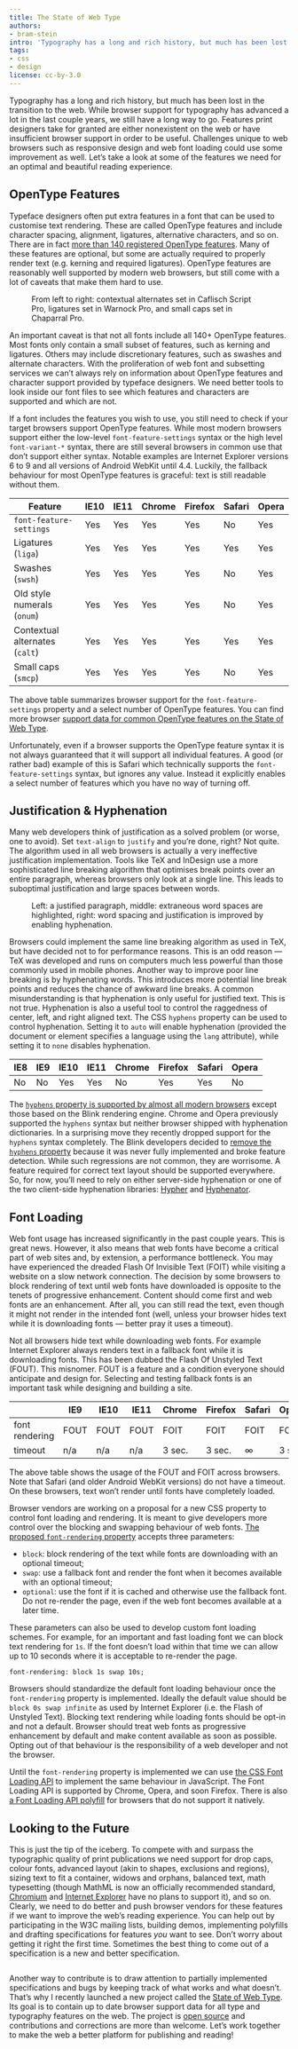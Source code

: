 ```yaml
---
title: The State of Web Type
authors:
- bram-stein
intro: 'Typography has a long and rich history, but much has been lost in the transition to the web. Let’s take a look at some of the features we need for an optimal and beautiful reading experience.'
tags:
- css
- design
license: cc-by-3.0
---
```


Typography has a long and rich history, but much has been lost in the transition to the web. While browser support for typography has advanced a lot in the last couple years, we still have a long way to go. Features print designers take for granted are either nonexistent on the web or have insufficient browser support in order to be useful. Challenges unique to web browsers such as responsive design and web font loading could use some improvement as well. Let’s take a look at some of the features we need for an optimal and beautiful reading experience.

## OpenType Features

Typeface designers often put extra features in a font that can be used to customise text rendering. These are called OpenType features and include character spacing, alignment, ligatures, alternative characters, and so on. There are in fact [more than 140 registered OpenType features](https://www.microsoft.com/typography/otspec/featurelist.htm). Many of these features are optional, but some are actually required to properly render text (e.g. kerning and required ligatures). OpenType features are reasonably well supported by modern web browsers, but still come with a lot of caveats that make them hard to use.

<figure class="figure">
	<img src="{{ page.id }}/figure-2.png" alt="" class="figure__media">
	<figcaption class="figure__caption">From left to right: contextual alternates set in Caflisch Script Pro, ligatures set in Warnock Pro, and small caps set in Chaparral Pro.</figcaption>
</figure>

An important caveat is that not all fonts include all 140+ OpenType features. Most fonts only contain a small subset of features, such as kerning and ligatures. Others may include discretionary features, such as swashes and alternate characters. With the proliferation of web font and subsetting services we can’t always rely on information about OpenType features and character support provided by typeface designers. We need better tools to look inside our font files to see which features and characters are supported and which are not.

If a font includes the features you wish to use, you still need to check if your target browsers support OpenType features. While most modern browsers support either the low-level `font-feature-settings` syntax or the high level `font-variant-*` syntax, there are still several browsers in common use that don’t support either syntax. Notable examples are Internet Explorer versions 6 to 9 and all versions of Android WebKit until 4.4. Luckily, the fallback behaviour for most OpenType features is graceful: text is still readable without them.

| Feature                          | IE10 | IE11 | Chrome | Firefox | Safari | Opera |
|----------------------------------|------|------|--------|---------|--------|-------|
| `font-feature-settings`          | Yes  | Yes  | Yes    | Yes     | No     | Yes   |
| Ligatures (`liga`)               | Yes  | Yes  | Yes    | Yes     | Yes    | Yes   |
| Swashes (`swsh`)                 | Yes  | Yes  | Yes    | Yes     | No     | Yes   |
| Old style numerals (`onum`)      | Yes  | Yes  | Yes    | Yes     | No     | Yes   |
| Contextual alternates (`calt`)   | Yes  | Yes  | Yes    | Yes     | Yes    | Yes   |
| Small caps (`smcp`)              | Yes  | Yes  | Yes    | Yes     | No     | Yes   |

The above table summarizes browser support for the `font-feature-settings` property and a select number of OpenType features. You can find more browser [support data for common OpenType features on the State of Web Type](http://stateofwebtype.com/#opentype%20features).

Unfortunately, even if a browser supports the OpenType feature syntax it is not always guaranteed that it will support all individual features. A good (or rather bad) example of this is Safari which technically supports the `font-feature-settings` syntax, but ignores any value. Instead it explicitly enables a select number of features which you have no way of turning off.

## Justification & Hyphenation

Many web developers think of justification as a solved problem (or worse, one to avoid). Set `text-align` to `justify` and you’re done, right? Not quite. The algorithm used in all web browsers is actually a very ineffective justification implementation. Tools like TeX and InDesign use a more sophisticated line breaking algorithm that optimises break points over an entire paragraph, whereas browsers only look at a single line. This leads to suboptimal justification and large spaces between words.

<figure class="figure">
	<img src="{{ page.id }}/figure-3.png" alt="" class="figure__media">
	<figcaption class="figure__caption">Left: a justified paragraph, middle: extraneous word spaces are highlighted, right: word spacing and justification is improved by enabling hyphenation.</figcaption>
</figure>

Browsers could implement the same line breaking algorithm as used in TeX, but have decided not to for performance reasons. This is an odd reason — TeX was developed and runs on computers much less powerful than those commonly used in mobile phones. Another way to improve poor line breaking is by hyphenating words. This introduces more potential line break points and reduces the chance of awkward line breaks. A common misunderstanding is that hyphenation is only useful for justified text. This is not true. Hyphenation is also a useful tool to control the raggedness of center, left, and right aligned text. The CSS `hyphens` property can be used to control hyphenation. Setting it to `auto` will enable hyphenation (provided the document or element specifies a language using the `lang` attribute), while setting it to `none` disables hyphenation.

| IE8 | IE9 | IE10 | IE11 | Chrome | Firefox | Safari | Opera |
|-----|-----|------|------|--------|---------|--------|-------|
| No  | No  | Yes  | Yes  | No     | Yes     | Yes    | No    |

The [`hyphens` property is supported by almost all modern browsers](http://stateofwebtype.com/#hyphens) except those based on the Blink rendering engine. Chrome and Opera previously supported the `hyphens` syntax but neither browser shipped with hyphenation dictionaries. In a surprising move they recently dropped support for the `hyphens` syntax completely. The Blink developers decided to [remove the `hyphens` property](https://groups.google.com/a/chromium.org/d/topic/blink-dev/STiDJjDwVF8/discussion) because it was never fully implemented and broke feature detection. While such regressions are not common, they are worrisome. A feature required for correct text layout should be supported everywhere. So, for now, you’ll need to rely on either server-side hyphenation or one of the two client-side hyphenation libraries: [Hypher](https://github.com/bramstein/hypher) and [Hyphenator](https://code.google.com/p/hyphenator/).

## Font Loading

Web font usage has increased significantly in the past couple years. This is great news. However, it also means that web fonts have become a critical part of web sites and, by extension, a performance bottleneck. You may have experienced the dreaded Flash Of Invisible Text (FOIT) while visiting a website on a slow network connection. The decision by some browsers to block rendering of text until web fonts have downloaded is opposite to the tenets of progressive enhancement. Content should come first and web fonts are an enhancement. After all, you can still read the text, even though it might not render in the intended font (well, unless your browser hides text while it is downloading fonts — better pray it uses a timeout).

Not all browsers hide text while downloading web fonts. For example Internet Explorer always renders text in a fallback font while it is downloading fonts. This has been dubbed the Flash Of Unstyled Text (FOUT). This misnomer. FOUT is a feature and a condition everyone should anticipate and design for. Selecting and testing fallback fonts is an important task while designing and building a site.

|                | IE9  | IE10 | IE11 | Chrome | Firefox | Safari | Opera |
|----------------|------|------|------|--------|---------|--------|-------|
| font rendering | FOUT | FOUT | FOUT | FOIT   | FOIT    | FOIT   | FOIT  |
| timeout        | n/a  | n/a  | n/a  | 3 sec. | 3 sec.  | ∞      | 3 sec.|

The above table shows the usage of the FOUT and FOIT across browsers. Note that Safari (and older Android WebKit versions) do not have a timeout. On these browsers, text won’t render until fonts have completely loaded.

Browser vendors are working on a proposal for a new CSS property to control font loading and rendering. It is meant to give developers more control over the blocking and swapping behaviour of web fonts. [The proposed `font-rendering` property](https://github.com/KenjiBaheux/css-font-rendering) accepts three parameters:

* `block`: block rendering of the text while fonts are downloading with an optional timeout;
* `swap`: use a fallback font and render the font when it becomes available with an optional timeout;
* `optional`: use the font if it is cached and otherwise use the fallback font. Do not re-render the page, even if the web font becomes available at a later time.

These parameters can also be used to develop custom font loading schemes. For example, for an important and fast loading font we can block text rendering for `1s`. If the font doesn’t load within that time we can allow up to 10 seconds where it is acceptable to re-render the page.

	font-rendering: block 1s swap 10s;

Browsers should standardize the default font loading behaviour once the `font-rendering` property is implemented. Ideally the default value should be `block 0s swap infinite` as used by Internet Explorer (i.e. the Flash of Unstyled Text). Blocking text rendering while loading fonts should be opt-in and not a default. Browser should treat web fonts as progressive enhancement by default and make content available as soon as possible. Opting out of that behaviour is the responsibility of a web developer and not the browser.

Until the `font-rendering` property is implemented we can use [the CSS Font Loading API](https://dev.opera.com/articles/better-font-face/) to implement the same behaviour in JavaScript. The Font Loading API is supported by Chrome, Opera, and soon Firefox. There is also [a Font Loading API polyfill](https://github.com/bramstein/fontloader) for browsers that do not support it natively.

## Looking to the Future

This is just the tip of the iceberg. To compete with and surpass the typographic quality of print publications we need support for drop caps, colour fonts, advanced layout (akin to shapes, exclusions and regions), sizing text to fit a container, widows and orphans, balanced text, math typesetting (though MathML is now an officially recommended standard, [Chromium](https://www.chromestatus.com/features/5240822173794304) and [Internet Explorer](https://status.modern.ie/mathml) have no plans to support it), and so on. Clearly, we need to do better and push browser vendors for these features if we want to improve the web’s reading experience. You can help out by participating in the W3C mailing lists, building demos, implementing polyfills and drafting specifications for features _you_ want to see. Don’t worry about getting it right the first time. Sometimes the best thing to come out of a specification is a new and better specification.

<figure class="figure">
	<a href="http://stateofwebtype.com/"><img src="{{ page.id }}/figure-1.png" alt="" class="figure__media"></a>
</figure>

Another way to contribute is to draw attention to partially implemented specifications and bugs by keeping track of what works and what doesn’t. That’s why I recently launched a new project called the [State of Web Type](http://stateofwebtype.com/). Its goal is to contain up to date browser support data for all type and typography features on the web. The project is [open source](https://github.com/bramstein/stateofwebtype) and contributions and corrections are more than welcome. Let’s work together to make the web a better platform for publishing and reading!
